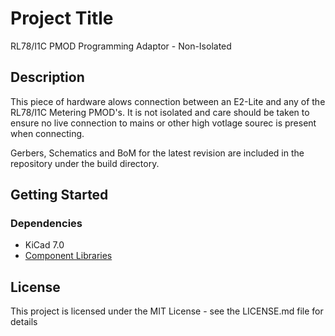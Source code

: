 # Project Title

RL78/I1C PMOD Programming Adaptor - Non-Isolated

## Description

This piece of hardware alows connection between an E2-Lite and any of the RL78/I1C Metering PMOD's.
It is not isolated and care should be taken to ensure no live connection to mains or other high votlage sourec is present when connecting.

Gerbers, Schematics and BoM for the latest revision are included in the repository under the build directory.

## Getting Started

### Dependencies

* KiCad 7.0
* [Component Libraries](https://github.com/lwray-renesas/RL78-I1C-PMOD-Programming-Adaptor-KiCad-Libraries)

## License

This project is licensed under the MIT License - see the LICENSE.md file for details

